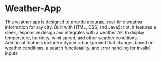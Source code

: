 # Weather-App
This weather app is designed to provide accurate, real-time weather information for any city. Built with HTML, CSS, and JavaScript, it features a sleek, responsive design and integrates with a weather API to display temperature, humidity, wind speed, and other weather conditions. Additional features include a dynamic background that changes based on weather conditions, a search functionality, and error handling for invalid inputs
